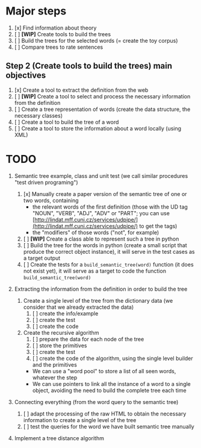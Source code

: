 # Major steps
1. [x] Find information about theory
2. [ ] **[WIP]** Create tools to build the trees
3. [ ] Build the trees for the selected words (= create the toy corpus)
4. [ ] Compare trees to rate sentences

## Step 2 (Create tools to build the trees) main objectives
1. [x] Create a tool to extract the definition from the web
2. [ ] **[WIP]** Create a tool to select and process the necessary information from the definition
5. [ ] Create a tree representation of words (create the data structure, the necessary classes)
4. [ ] Create a tool to build the tree of a word
3. [ ] Create a tool to store the information about a word locally (using XML)

# TODO
1. Semantic tree example, class and unit test (we call similar procedures "test driven programing")
    1. [x] Manually create a paper version of the semantic tree of one or two words, containing
        * the relevant words of the first definition (those with the UD tag "NOUN", "VERB", "ADJ", "ADV" or "PART";
        you can use [http://lindat.mff.cuni.cz/services/udpipe/](http://lindat.mff.cuni.cz/services/udpipe/) to get the tags)
        * the "modifiers" of those words ("not", for example)
    2. [ ] **[WIP]** Create a class able to represent such a tree in python
    3. [ ] Build the tree for the words in python (create a small script that produce the correct object instance), it will
    serve in the test cases as a target output
    4. [ ] Create the tests for a `build_semantic_tree(word)` function (it does not exist yet), it will serve as a target to
    code the function `build_semantic_tree(word)`

2. Extracting the information from the definition in order to build the tree
    1. Create a single level of the tree from the dictionary data (we consider that we already extracted the data)
        1. [ ] create the info/example 
        2. [ ] create the test 
        3. [ ] create the code
    2. Create the recursive algorithm
        1. [ ] prepare the data for each node of the tree
        2. [ ] store the primitives
        3. [ ] create the test 
        4. [ ] create the code of the algorithm, using the single level builder and the primitives
        * We can use a "word pool" to store a list of all seen words, whatever the step
        * We can use pointers to link all the instance of a word to a single object, avoiding the need to build the 
        complete tree each time
    
3. Connecting everything (from the word query to the semantic tree)
    1. [ ] adapt the processing of the raw HTML to obtain the necessary information to create a single level of the tree
    2. [ ] test the queries for the word we have built semantic tree manually
    
4. Implement a tree distance algorithm
